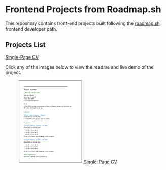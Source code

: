 # Frontend Projects from Roadmap.sh
This repository contains front-end projects built following the [roadmap.sh](https://roadmap.sh/) frontend developer path.

## Projects List
[Single-Page CV](https://roadmap.sh/projects/single-page-cv)

Click any of the images below to view the readme and live demo of the project.
<p align="left">
        <a href='/Frontend Projects/01. Single-Page CV/'>
                <figure>
                        <img width="48%" src="./assets/images/CV.png" alt="single page cv" />
                        <figcation>Single-Page CV</figcation>
                </figure>
        </a>
</p>
